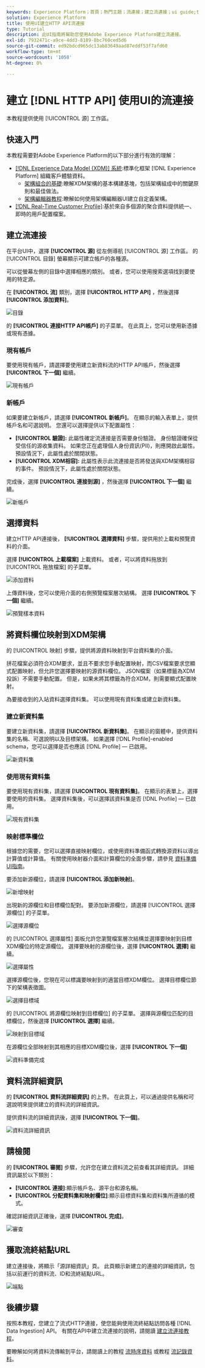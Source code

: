 ```yaml
---
keywords: Experience Platform；首頁；熱門主題；流連接；建立流連接；ui guide;tutorial;create streaming connection;streaming ingestion;ingestion;
solution: Experience Platform
title: 使用UI建立HTTP API流連接
type: Tutorial
description: 此UI指南將幫助您使用Adobe Experience Platform建立流連接。
exl-id: 7932471c-a9ce-4dd3-8189-8bc760ced5d6
source-git-commit: ed92bdcd965dc13ab83649aad87eddf53f7afd60
workflow-type: tm+mt
source-wordcount: '1058'
ht-degree: 0%

---
```



# 建立 [!DNL HTTP API] 使用UI的流連接

本教程提供使用 [!UICONTROL 源] 工作區。

## 快速入門

本教程需要對Adobe Experience Platform的以下部分進行有效的理解：

- [[!DNL Experience Data Model (XDM)] 系統](../../../../../xdm/home.md):標準化框架 [!DNL Experience Platform] 組織客戶體驗資料。
   - [架構組合的基礎](../../../../../xdm/schema/composition.md):瞭解XDM架構的基本構建基塊，包括架構組成中的關鍵原則和最佳做法。
   - [架構編輯器教程](../../../../../xdm/tutorials/create-schema-ui.md):瞭解如何使用架構編輯器UI建立自定義架構。
- [[!DNL Real-Time Customer Profile]](../../../../../profile/home.md):基於來自多個源的聚合資料提供統一、即時的用戶配置檔案。

## 建立流連接

在平台UI中，選擇 **[!UICONTROL 源]** 從左側導航 [!UICONTROL 源] 工作區。 的 [!UICONTROL 目錄] 螢幕顯示可建立帳戶的各種源。

可以從螢幕左側的目錄中選擇相應的類別。 或者，您可以使用搜索選項找到要使用的特定源。

在 **[!UICONTROL 流]** 類別，選擇 **[!UICONTROL HTTP API]** ，然後選擇 **[!UICONTROL 添加資料]**。

![目錄](../../../../images/tutorials/create/http/catalog.png)

的 **[!UICONTROL 連接HTTP API帳戶]** 的子菜單。 在此頁上，您可以使用新憑據或現有憑據。

### 現有帳戶

要使用現有帳戶，請選擇要使用建立新資料流的HTTP API帳戶，然後選擇 **[!UICONTROL 下一個]** 繼續。

![現有帳戶](../../../../images/tutorials/create/http/existing.png)

### 新帳戶

如果要建立新帳戶，請選擇 **[!UICONTROL 新帳戶]**。 在顯示的輸入表單上，提供帳戶名和可選說明。 您還可以選擇提供以下配置屬性：

- **[!UICONTROL 驗證]:** 此屬性確定流連接是否需要身份驗證。 身份驗證確保從受信任的源收集資料。 如果您正在處理個人身份資訊(PII)，則應開啟此屬性。 預設情況下，此屬性處於關閉狀態。
- **[!UICONTROL XDM相容]:** 此屬性表示此流連接是否將發送與XDM架構相容的事件。 預設情況下，此屬性處於關閉狀態。

完成後，選擇 **[!UICONTROL 連接到源]** ，然後選擇 **[!UICONTROL 下一個]** 繼續。

![新帳戶](../../../../images/tutorials/create/http/new.png)

## 選擇資料

建立HTTP API連接後， **[!UICONTROL 選擇資料]** 步驟，提供用於上載和預覽資料的介面。

選擇 **[!UICONTROL 上載檔案]** 上載資料。 或者，可以將資料拖放到 [!UICONTROL 拖放檔案] 的子菜單。

![添加資料](../../../../images/tutorials/create/http/add-data.png)

上傳資料後，您可以使用介面的右側預覽檔案層次結構。 選擇 **[!UICONTROL 下一個]** 繼續。

![預覽樣本資料](../../../../images/tutorials/create/http/preview-sample-data.png)

## 將資料欄位映射到XDM架構

的 [!UICONTROL 映射] 步驟，提供將源資料映射到平台資料集的介面。

拼花檔案必須符合XDM要求，並且不要求您手動配置映射，而CSV檔案要求您顯式配置映射，但允許您選擇要映射的源資料欄位。 JSON檔案（如果標籤為XDM投訴）不需要手動配置。 但是，如果未將其標籤為符合XDM，則需要顯式配置映射。

為要接收到的入站資料選擇資料集。 可以使用現有資料集或建立新資料集。

### 建立新資料集

要建立新資料集，請選擇 **[!UICONTROL 新資料集]**。 在顯示的窗體中，提供資料集的名稱、可選說明以及目標架構。 如果選擇 [!DNL Profile]-enabled schema，您可以選擇是否也應該 [!DNL Profile] — 已啟用。

![新資料集](../../../../images/tutorials/create/http/new-dataset.png)

### 使用現有資料集

要使用現有資料集，請選擇 **[!UICONTROL 現有資料集]**。 在顯示的表單上，選擇要使用的資料集。 選擇資料集後，可以選擇該資料集是否 [!DNL Profile] — 已啟用。

![現有資料集](../../../../images/tutorials/create/http/existing-dataset.png)

### 映射標準欄位


根據您的需要，您可以選擇直接映射欄位，或使用資料準備函式轉換源資料以導出計算值或計算值。 有關使用映射器介面和計算欄位的全面步驟，請參見 [資料準備UI指南](../../../../../data-prep/ui/mapping.md)。

要添加新源欄位，請選擇 **[!UICONTROL 添加新映射]**。

![新增映射](../../../../images/tutorials/create/http/add-new-mapping.png)

出現新的源欄位和目標欄位配對。 要添加新源欄位，請選擇 [!UICONTROL 選擇源欄位] 的子菜單。

![選擇源欄位](../../../../images/tutorials/create/http/select-source-field.png)

的 [!UICONTROL 選擇屬性] 面板允許您瀏覽檔案層次結構並選擇要映射到目標XDM欄位的特定源欄位。 選擇要映射的源欄位後，選擇 **[!UICONTROL 選擇]** 繼續。

![選擇屬性](../../../../images/tutorials/create/http/select-attributes.png)

選擇源欄位後，您現在可以標識要映射到的適當目標XDM欄位。 選擇目標欄位節下的架構表徵圖。

![選擇目標域](../../../../images/tutorials/create/http/select-target-field.png)

的 [!UICONTROL 將源欄位映射到目標欄位] 的子菜單。 選擇與源欄位匹配的目標欄位，然後選擇 **[!UICONTROL 選擇]** 繼續。

![映射到目標域](../../../../images/tutorials/create/http/map-to-target-field.png)

在源欄位全部映射到其相應的目標XDM欄位後，選擇 **[!UICONTROL 下一個]**

![資料準備完成](../../../../images/tutorials/create/http/data-prep-complete.png)

## 資料流詳細資訊

的 **[!UICONTROL 資料流詳細資訊]** 的上界。 在此頁上，可以通過提供名稱和可選說明來提供建立的資料流的詳細資訊。

提供資料流的詳細資訊後，選擇 **[!UICONTROL 下一個]**。

![資料流詳細資訊](../../../../images/tutorials/create/http/dataflow-detail.png)

## 請檢閱

的 **[!UICONTROL 審閱]** 步驟，允許您在建立資料流之前查看其詳細資訊。 詳細資訊屬於以下類別：

- **[!UICONTROL 連接]**:顯示帳戶名、源平台和源名稱。
- **[!UICONTROL 分配資料集和映射欄位]**:顯示目標資料集和資料集所遵循的模式。

確認詳細資訊正確後，選擇 **[!UICONTROL 完成]**。

![審查](../../../../images/tutorials/create/http/review.png)

## 獲取流終結點URL

建立連接後，將顯示「源詳細資訊」頁。 此頁顯示新建立的連接的詳細資訊，包括以前運行的資料流、ID和流終結點URL。

![端點](../../../../images/tutorials/create/http/endpoint.png)

## 後續步驟

按照本教程，您建立了流式HTTP連接，使您能夠使用流終結點訪問各種 [!DNL Data Ingestion] API。 有關在API中建立流連接的說明，請閱讀 [建立流連接教程](../../../api/create/streaming/http.md)。

要瞭解如何將資料流傳輸到平台，請閱讀上的教程 [流時序資料](../../../../../ingestion/tutorials/streaming-time-series-data.md) 或教程 [流記錄資料](../../../../../ingestion/tutorials/streaming-record-data.md)。
